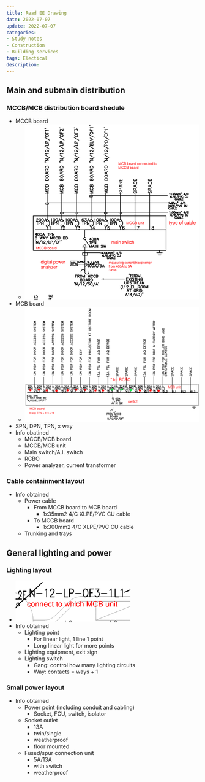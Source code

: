 ```yaml
---
title: Read EE Drawing
date: 2022-07-07
update: 2022-07-07
categories: 
- Study notes
- Construction
- Building services
tags: Electical
description: 
---
```


## Main and submain distribution

### MCCB/MCB distribution board shedule

- MCCB board
    - <img src="https://raw.githubusercontent.com/zoe-gif/images/master/20220707113417.png" width="500" height="">
- MCB board
    - <img src="https://raw.githubusercontent.com/zoe-gif/images/master/20220707111629.png" width="700" height="">
- SPN, DPN, TPN, x way
- Info obatined
    - MCCB/MCB board
    - MCCB/MCB unit
    - Main switch/A.I. switch
    - RCBO
    - Power analyzer, current transformer

### Cable containment layout

- Info obtained
    - Power cable
        - From MCCB board to MCB board 
            - 1x35mm2 4/C XLPE/PVC CU cable
        - To MCCB board
            - 1x300mm2 4/C XLPE/PVC CU cable
    - Trunking and trays

## General lighting and power

### Lighting layout

- <img src="https://raw.githubusercontent.com/zoe-gif/images/master/20220707124326.png" width="300" height="">
- Info obtained
    - Lighting point
        - For linear light, 1 line 1 point
        - Long linear light for more points
    - Lighting equipment, exit sign
    - Lighting switch
        - Gang: control how many lighting circuits
        - Way: contacts = ways + 1

### Small power layout
- Info obtained
    - Power point (including conduit and cabling)
        - Socket, FCU, switch, isolator
    - Socket outlet
        - 13A
        - twin/single
        - weatherproof
        - floor mounted
    - Fused/spur connection unit
        - 5A/13A
        - with switch
        - weatherproof
